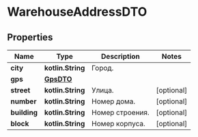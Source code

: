 
# WarehouseAddressDTO

## Properties
| Name | Type | Description | Notes |
| ------------ | ------------- | ------------- | ------------- |
| **city** | **kotlin.String** | Город. |  |
| **gps** | [**GpsDTO**](GpsDTO.md) |  |  |
| **street** | **kotlin.String** | Улица. |  [optional] |
| **number** | **kotlin.String** | Номер дома. |  [optional] |
| **building** | **kotlin.String** | Номер строения. |  [optional] |
| **block** | **kotlin.String** | Номер корпуса. |  [optional] |




